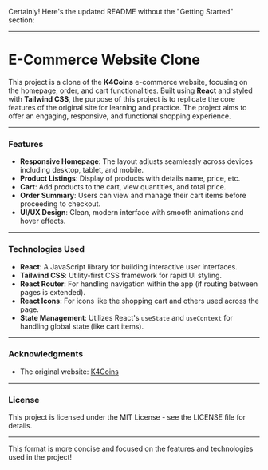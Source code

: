 Certainly! Here's the updated README without the "Getting Started" section:

---

# E-Commerce Website Clone

This project is a clone of the **K4Coins** e-commerce website, focusing on the homepage, order, and cart functionalities. Built using **React** and styled with **Tailwind CSS**, the purpose of this project is to replicate the core features of the original site for learning and practice. The project aims to offer an engaging, responsive, and functional shopping experience.

---

### Features

- **Responsive Homepage**: The layout adjusts seamlessly across devices including desktop, tablet, and mobile.
- **Product Listings**: Display of products with details  name, price, etc.
- **Cart**: Add products to the cart, view quantities, and total price.
- **Order Summary**: Users can view and manage their cart items before proceeding to checkout.
- **UI/UX Design**: Clean, modern interface with smooth animations and hover effects.

---

### Technologies Used

- **React**: A JavaScript library for building interactive user interfaces.
- **Tailwind CSS**: Utility-first CSS framework for rapid UI styling.
- **React Router**: For handling navigation within the app (if routing between pages is extended).
- **React Icons**: For icons like the shopping cart and others used across the page.
- **State Management**: Utilizes React's `useState` and `useContext` for handling global state (like cart items).

---

### Acknowledgments

- The original website: [K4Coins](https://k4coins.com)


---

### License

This project is licensed under the MIT License - see the LICENSE file for details.

---

This format is more concise and focused on the features and technologies used in the project!
